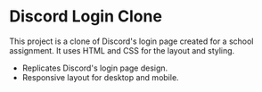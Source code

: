 # Discord Login Clone
This project is a clone of Discord's login page created for a school assignment. It uses HTML and CSS for the layout and styling.
- Replicates Discord's login page design.
- Responsive layout for desktop and mobile.
